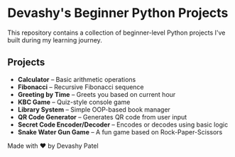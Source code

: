 # Devashy's Beginner Python Projects

This repository contains a collection of beginner-level Python projects I've built during my learning journey.

## Projects

- **Calculator** – Basic arithmetic operations
- **Fibonacci** – Recursive Fibonacci sequence
- **Greeting by Time** – Greets you based on current hour
- **KBC Game** – Quiz-style console game
- **Library System** – Simple OOP-based book manager
- **QR Code Generator** – Generates QR code from user input
- **Secret Code Encoder/Decoder** – Encodes or decodes using basic logic
- **Snake Water Gun Game** – A fun game based on Rock-Paper-Scissors

Made with ❤️ by Devashy Patel

